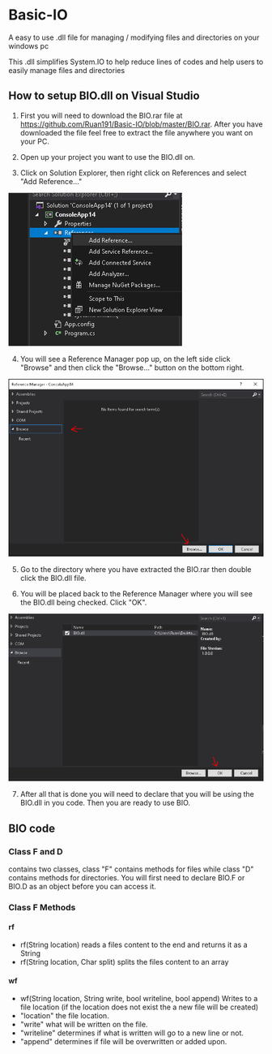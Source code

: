 # Basic-IO
A easy to use .dll file for managing / modifying files and directories on your windows pc

This .dll simplifies System.IO to help reduce lines of codes and help users to easily manage files and directories

## How to setup BIO.dll on Visual Studio

1. First you will need to download the BIO.rar file at https://github.com/Ruan191/Basic-IO/blob/master/BIO.rar. After you have downloaded
   the file feel free to extract the file anywhere you want on your PC.
   
2. Open up your project you want to use the BIO.dll on.

3. Click on Solution Explorer, then right click on References and select "Add Reference..."

![github-large](https://github.com/Ruan191/Basic-IO/blob/master/images/ref.PNG)

4. You will see a Reference Manager pop up, on the left side click "Browse" and then click the "Browse..." button on the bottom right.

![github-large](https://github.com/Ruan191/Basic-IO/blob/master/images/rm.PNG)

5. Go to the directory where you have extracted the BIO.rar then double click the BIO.dll file.

6. You will be placed back to the Reference Manager where you will see the BIO.dll being checked. Click "OK".

![github-large](https://github.com/Ruan191/Basic-IO/blob/master/images/done.PNG)

7. After all that is done you will need to declare that you will be using the BIO.dll in you code. Then you are ready to use BIO.

## BIO code

### Class F and D
contains two classes, class "F" contains methods for files while class "D" contains methods for directories. You will first need to declare BIO.F or BIO.D as an object  before you can access it.

### Class F Methods
#### rf
* rf(String location) reads a files content to the end and returns it as a String
* rf(String location, Char split)  splits the files content to an array

#### wf
* wf(String location, String write, bool writeline, bool append) Writes to a file location (if the location does not exist the a new file will be created) 
* "location" the file location.
* "write" what will be written on the file.
* "writeline" determines if what is written will go to a new line or not.
* "append" determines if file will be overwritten or added upon.
